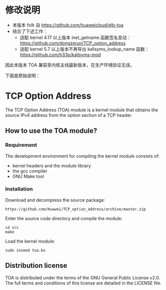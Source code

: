 # 修改说明

- 本版本 folk 自 https://github.com/huaweicloud/elb-toa
- 结合了下述工作：
    - 适配 kernel 4.17 以上版本 inet_getname 函数签名变动：https://github.com/dongzerun/TCP_option_address
    - 适配 kernel 5.7 以上版本不再导出 kallsyms_lookup_name 函数： https://github.com/h33p/kallsyms-mod

因此本版本 TOA 兼容至内核主线最新版本，在生产环境验证无误。


下面是原始说明：
# TCP Option Address

The TCP Option Address (TOA) module is a kernel module that obtains the source IPv4 address from the option section of a TCP header.

## How to use the TOA module?

### Requirement

The development environment for compiling the kernel module consists of: 
- kernel headers and the module library
- the gcc compiler
- GNU Make tool

### Installation

Download and decompress the source package:
```
https://github.com/Huawei/TCP_option_address/archive/master.zip
```

Enter the source code directory and compile the module:
```
cd src
make
```

Load the kernel module:
```
sudo insmod toa.ko
```

## Distribution license

TOA is distributed under the terms of the GNU General Public License v2.0. The full terms and conditions of this license are detailed in the LICENSE file.